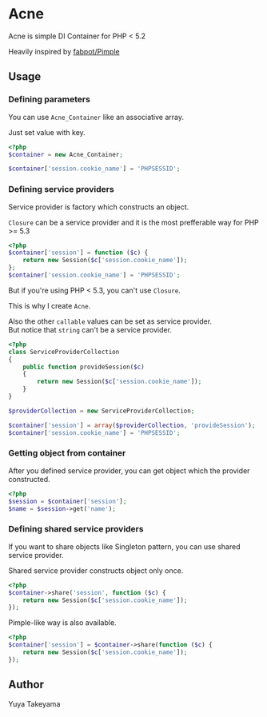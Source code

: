 Acne
====

Acne is simple DI Container for PHP < 5.2

Heavily inspired by [fabpot/Pimple](https://github.com/fabpot/Pimple)

Usage
-----

### Defining parameters

You can use `Acne_Container` like an associative array.

Just set  value with key.

```php
<?php
$container = new Acne_Container;

$container['session.cookie_name'] = 'PHPSESSID';
```

### Defining service providers

Service provider is factory which constructs an object.

`Closure` can be a service provider and it is the most prefferable way for PHP >= 5.3

```php
<?php
$container['session'] = function ($c) {
    return new Session($c['session.cookie_name']);
};
$container['session.cookie_name'] = 'PHPSESSID';

```

But if you're using PHP < 5.3, you can't use `Closure`.

This is why I create `Acne`.

Also the other `callable` values can be set as service provider.  
But notice that `string` can't be a service provider.

```php
<?php
class ServiceProviderCollection
{
    public function provideSession($c)
    {
        return new Session($c['session.cookie_name']);
    }
}

$providerCollection = new ServiceProviderCollection;

$container['session'] = array($providerCollection, 'provideSession');
$container['session.cookie_name'] = 'PHPSESSID';
```

### Getting object from container

After you defined service provider, you can get object which the provider constructed.

```php
<?php
$session = $container['session'];
$name = $session->get('name');
```

### Defining shared service providers

If you want to share objects like Singleton pattern, you can use shared service provider.

Shared service provider constructs object only once.

```php
<?php
$container->share('session', function ($c) {
    return new Session($c['session.cookie_name']);
});
```

Pimple-like way is also available.

```php
<?php
$container['session'] = $container->share(function ($c) {
    return new Session($c['session.cookie_name']);
});
```

Author
------

Yuya Takeyama
